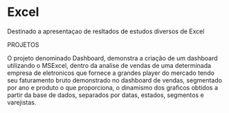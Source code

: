 # Excel
Destinado a apresentaçao de resltados de estudos diversos de Excel


PROJETOS

O projeto denominado Dashboard, demonstra a criação de um dashboard utilizando o MSExcel, dentro da analise de vendas de uma determinada empresa de eletronicos que fornece a grandes player do mercado tendo seu faturamento bruto demonstrado no dashboard de vendas, segmentado por ano e produto o que proporciona, o dinamismo dos graficos obtidos a partir da base de dados, separados por datas, estados, segmentos e varejistas.
